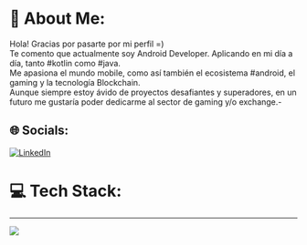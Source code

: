 # 💫 About Me:
Hola! Gracias por pasarte por mi perfil =)<br>Te comento que actualmente soy Android Developer. Aplicando en mi día a día, tanto #kotlin como #java.<br>Me apasiona el mundo mobile, como así también el ecosistema #android, el gaming y la tecnología Blockchain.<br>Aunque siempre estoy ávido de proyectos desafiantes y superadores, en un futuro me gustaría poder dedicarme al sector de gaming y/o exchange.-


## 🌐 Socials:
[![LinkedIn](https://img.shields.io/badge/LinkedIn-%230077B5.svg?logo=linkedin&logoColor=white)](https://linkedin.com/in/scerdan) 

# 💻 Tech Stack:

---
[![](https://visitcount.itsvg.in/api?id=scerdan&icon=0&color=1)](https://visitcount.itsvg.in)

